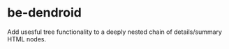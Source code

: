# be-dendroid

Add usesful tree functionality to a deeply nested chain of details/summary HTML nodes. 


<!--
some icons from
https://www.svgrepo.com/vectors/sort-descending/
-->